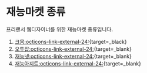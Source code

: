 # 재능마켓 종류

프리랜서 웹디자이너를 위한 재능마켓 종류입니다.

1. [크몽:octicons-link-external-24:](https://kmong.com){target=_black}
2. [오투잡:octicons-link-external-24:](https://www.otwojob.com/main){target=_blank}
3. [재능넷:octicons-link-external-24:](https://www.jaenung.net){target=_blank}
4. [재능아지트:octicons-link-external-24:](http://www.skillagit.com/main/main.php){target=_blank}

